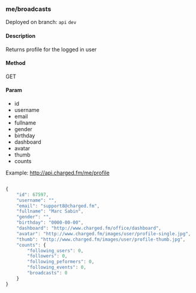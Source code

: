 ### **me/broadcasts**

Deployed on branch: `api` `dev`

#### **Description**

Returns profile for the logged in user

#### **Method**

GET

#### **Param**

- id
- username
- email
- fullname
- gender
- birthday
- dashboard
- avatar
- thumb
- counts

Example:
http://api.charged.fm/me/profile

```javascript

{
    "id": 67597,
    "username": "",
    "email": "support8@charged.fm",
    "fullname": "Marc Sabin",
    "gender": "",
    "birthday": "0000-00-00",
    "dashboard": "http://www.charged.fm/office/dashboard",
    "avatar": "http://www.charged.fm/images/user/profile-single.jpg",
    "thumb": "http://www.charged.fm/images/user/profile-thumb.jpg",
    "counts": {
        "following_users": 0,
        "followers": 0,
        "following_peformers": 0,
        "following_events": 0,
        "broadcasts": 0
    }
}
```
